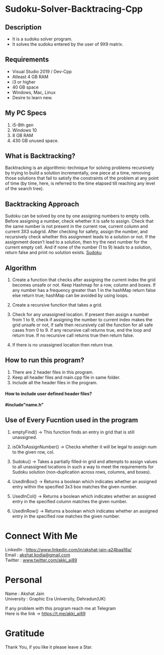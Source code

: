 # Sudoku-Solver-Backtracing-Cpp
## Description
* It is a sudoku solver program.
* It solves the sudoku entered by the user of 9X9 matrix.
## Requirements 
* Visual Studio 2019 / Dev-Cpp
* Atleast 4 GB RAM
* i3 or higher
* 40 GB space
* Windows, Mac, Linux
* Desire to learn new.
## My PC Specs
1. i5-8th gen
2. Windows 10
3. 8 GB RAM
4. 430 GB unused space.

## What is Backtracking?
Backtracking is an algorithmic-technique for solving problems recursively by trying to build a solution incrementally, one piece at a time, removing those solutions that fail to satisfy the constraints of the problem at any point of time (by time, here, is referred to the time elapsed till reaching any level of the search tree).


## Backtracking Approach
Sudoku can be solved by one by one assigning numbers to empty cells. Before assigning a number, check whether it is safe to assign. Check that the same number is not present in the current row, current column and current 3X3 subgrid. After checking for safety, assign the number, and recursively check whether this assignment leads to a solution or not. If the assignment doesn’t lead to a solution, then try the next number for the current empty cell. And if none of the number (1 to 9) leads to a solution, return false and print no solution exists.
[Sudoku](https://media.geeksforgeeks.org/wp-content/uploads/sudoku.jpg)


## Algorithm
1. Create a function that checks after assigning the current index the grid becomes unsafe or not. Keep Hashmap for a row, column and boxes. If any number has a frequency greater than 1 in the hashMap return false else return true; hashMap can be avoided by using loops.

2. Create a recursive function that takes a grid.

3. Check for any unassigned location. If present then assign a number from 1 to 9, check if assigning the number to current index makes the grid unsafe or not, if safe then recursively call the function for all safe cases from 0 to 9. if any recursive call returns true, end the loop and return true. If no recursive call returns true then return false.

4. If there is no unassigned location then return true.

## How to run this program?
1. There are 2 header files in this program.
2. Keep all header files and main.cpp file in same folder.
3. Include all the header files in the program.
#### How to include user defined header files?
 **#include"name.h"**
 
## Use of Every Fucntion used in the program
1. emptyFind() -> This function finds an entry in grid that is still unassigned.
2. isOkToAssignNumber() -> Checks whether it will be legal to assign num to the given row, col.
3. Sudoku() -> Takes a partially filled-in grid and attempts 
to assign values to all unassigned locations in 
such a way to meet the requirements for
Sudoku solution (non-duplication across rows,
columns, and boxes).
4. UsedInBox() -> Returns a boolean which indicates whether 
an assigned entry within the specified 3x3 box 
matches the given number.

5. UsedInCol() -> Returns a boolean which indicates whether 
an assigned entry in the specified column
matches the given number.

5. UsedInRow() -> Returns a boolean which indicates whether 
an assigned entry in the specified row matches
the given number.

# Connect With Me
LinkedIn : https://www.linkedin.com/in/akshat-jain-a24baa18a/<br/>
Email : akshat.kodia@gmail.com<br/>
Twitter : www.twitter.com/akki_aj89<br/>

# Personal
Name : Akshat Jain<br/>
University : Graphic Era University, Dehradun(UK)

If any problem with this program reach me at Telegram<br/>
Here is the link -> https://t.me/akki_aj89

# Gratitude
Thank You, if you like it please leave a Star.
